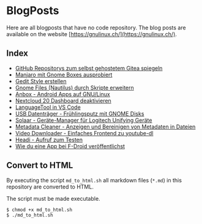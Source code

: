 # BlogPosts
Here are all blogposts that have no code repository.
The blog posts are available on the website [https://gnulinux.ch/](https://gnulinux.ch/).

## Index
* [GitHub Repositorys zum selbst gehostetem Gitea spiegeln](https://gnulinux.ch/github-repositorys-zum-selbst-gehostetem-gitea-spiegeln)
* [Manjaro mit Gnome Boxes ausprobiert](https://gnulinux.ch/manjaro-in-gnome-boxes-ausprobiert)
* [Gedit Style erstellen](https://gnulinux.ch/gedit-style-erstellen)
* [Gnome Files (Nautilus) durch Skripte erweitern](https://gnulinux.ch/gnome-files-nautilus-durch-skripte-erweitern)
* [Anbox - Android Apps auf GNU/Linux](https://gnulinux.ch/anbox-android-apps-auf-gnu-linux)
* [Nextcloud 20 Dashboard deaktivieren](https://gnulinux.ch/nextcloud-20-dashboard-deaktivieren)
* [LanguageTool in VS Code](https://gnulinux.ch/languagetool-in-vs-code)
* [USB Datenträger - Frühlingsputz mit GNOME Disks](https://gnulinux.ch/usb-datentraeger-fruehlingsputz-mit-gnome-disks)
* [Solaar - Geräte-Manager für Logitech Unifying Geräte](https://gnulinux.ch/solaar-geraete-manager-fuer-logitech-unifying-geraete)
* [Metadata Cleaner - Anzeigen und Bereinigen von Metadaten in Dateien](https://gnulinux.ch/metadata-cleaner-anzeigen-und-bereinigen-von-metadaten-in-dateien)
* [Video Downloader - Einfaches Frontend zu youtube-dl](https://gnulinux.ch/video-downloader-einfaches-frontend-zu-youtube-dl)
* [Headi - Aufruf zum Testen](https://gnulinux.ch/headi-aufruf-zum-testen)
* [Wie du eine App bei F-Droid veröffentlichst](https://gnulinux.ch/wie-du-eine-app-bei-f-droid-veroeffentlichst)

## Convert to HTML
By executing the script `md_to_html.sh` all markdown files (`*.md`) in this repository are converted to HTML.

The script must be made executable.

``` bash
$ chmod +x md_to_html.sh
$ ./md_to_html.sh
```


